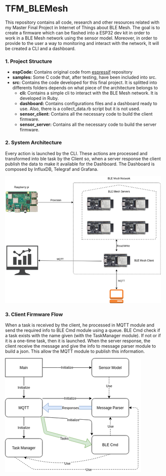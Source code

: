 # TFM_BLEMesh
This repository contains all code, research and other resources related with my Master Final Project in Internet of Things about BLE Mesh. The goal is to create a firmware which can be flashed into a ESP32 dev kit in order to work in a BLE Mesh network using the sensor model. Moreover, in order to provide to the user a way to monitoring and interact with the network, It will be created a CLI and a dashboard.

### 1. Project Structure

* **espCode:** Contains original code from [espressif](https://github.com/espressif/esp-idf) repository
* **samples:** Some C code that, after testing, have been included into src.
* **src:** Contains the code developed for this final project. It is splitted into differents folders depends on what piece of the architecture belongs to
  * **cli:** Contains a simple cli to interact with the BLE Mesh network. It is developed in Ruby.
  * **dashboard:** Contains configurations files and a dashboard ready to use. Also, there is a collect_data.rb script but it is not used.
  * **sensor_client:** Contains all the necessary code to build the client firmware.
  * **sensor_server:** Contains all the necessary code to build the server firmware.

### 2. System Architecture
Every action is launched by the CLI. These actions are processed and transformed into ble task by the Client so, when a server response the client publish the data to make it available for the Dashboard. The Dashboard is composed by InfluxDB, Telegraf and Grafana.

![System Architecture](/img/BleMesh-Architecture.png)

### 3. Client Firmware Flow
When a task is received by the client, he processed in MQTT module and send the required info to BLE Cmd module using a queue. BLE Cmd check if a task exists with the name given (with the TaskManager module). If not or if it is a one-time task, then it is launched. When the server response, the client receive the message and give the info to message parser module to build a json. This allow the MQTT module to publish this information.

![Client Firmware Flow](/img/ClientBLEMesh_Flow.png)
